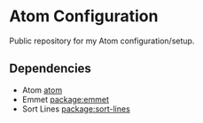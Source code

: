 # Atom Configuration
Public repository for my Atom configuration/setup.

## Dependencies
- Atom [atom]
 - Emmet [package:emmet]
 - Sort Lines [package:sort-lines]

[atom]:https://www.atom.io
[package:emmet]:https://www.github.com/emmetio/emmet-atom
[package:sort-lines]:https://www.github.com/atom/sort-lines
